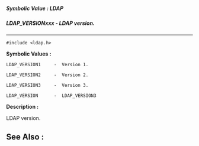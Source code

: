 ##### Symbolic Value : LDAP
##### LDAP_VERSIONxxx - LDAP version.
---
```
#include <ldap.h>
```

**Symbolic Values :**

	LDAP_VERSION1	  -  Version 1.

	LDAP_VERSION2	  -  Version 2.

	LDAP_VERSION3	  -  Version 3.

	LDAP_VERSION	  -  LDAP_VERSION3


**Description :**

LDAP version.


**See Also :**
---
